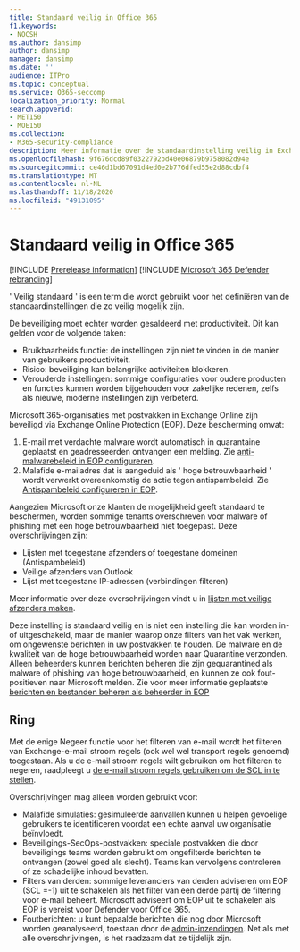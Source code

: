 ```yaml
---
title: Standaard veilig in Office 365
f1.keywords:
- NOCSH
ms.author: dansimp
author: dansimp
manager: dansimp
ms.date: ''
audience: ITPro
ms.topic: conceptual
ms.service: O365-seccomp
localization_priority: Normal
search.appverid:
- MET150
- MOE150
ms.collection:
- M365-security-compliance
description: Meer informatie over de standaardinstelling veilig in Exchange Online Protection (EOP)
ms.openlocfilehash: 9f676dcd89f0322792bd40e06879b9758082d94e
ms.sourcegitcommit: ce46d1bd67091d4ed0e2b776dfed55e2d88cdbf4
ms.translationtype: MT
ms.contentlocale: nl-NL
ms.lasthandoff: 11/18/2020
ms.locfileid: "49131095"
---
```

# <a name="secure-by-default-in-office-365"></a>Standaard veilig in Office 365

[!INCLUDE [Prerelease information](../includes/prerelease.md)]
[!INCLUDE [Microsoft 365 Defender rebranding](../includes/microsoft-defender-for-office.md)]

' Veilig standaard ' is een term die wordt gebruikt voor het definiëren van de standaardinstellingen die zo veilig mogelijk zijn.

De beveiliging moet echter worden gesaldeerd met productiviteit. Dit kan gelden voor de volgende taken:

- Bruikbaarheids functie: de instellingen zijn niet te vinden in de manier van gebruikers productiviteit.
- Risico: beveiliging kan belangrijke activiteiten blokkeren.
- Verouderde instellingen: sommige configuraties voor oudere producten en functies kunnen worden bijgehouden voor zakelijke redenen, zelfs als nieuwe, moderne instellingen zijn verbeterd.

Microsoft 365-organisaties met postvakken in Exchange Online zijn beveiligd via Exchange Online Protection (EOP). Deze bescherming omvat:

1. E-mail met verdachte malware wordt automatisch in quarantaine geplaatst en geadresseerden ontvangen een melding. Zie [anti-malwarebeleid in EOP configureren](configure-anti-malware-policies.md).
1. Malafide e-mailadres dat is aangeduid als ' hoge betrouwbaarheid ' wordt verwerkt overeenkomstig de actie tegen antispambeleid. Zie [Antispambeleid configureren in EOP](configure-your-spam-filter-policies.md).

Aangezien Microsoft onze klanten de mogelijkheid geeft standaard te beschermen, worden sommige tenants overschreven voor malware of phishing met een hoge betrouwbaarheid niet toegepast. Deze overschrijvingen zijn:

- Lijsten met toegestane afzenders of toegestane domeinen (Antispambeleid)
- Veilige afzenders van Outlook
- Lijst met toegestane IP-adressen (verbindingen filteren)

Meer informatie over deze overschrijvingen vindt u in [lijsten met veilige afzenders maken](https://docs.microsoft.com/microsoft-365/security/office-365-security/create-safe-sender-lists-in-office-365).

Deze instelling is standaard veilig en is niet een instelling die kan worden in-of uitgeschakeld, maar de manier waarop onze filters van het vak werken, om ongewenste berichten in uw postvakken te houden. De malware en de kwaliteit van de hoge betrouwbaarheid worden naar Quarantine verzonden. Alleen beheerders kunnen berichten beheren die zijn gequarantined als malware of phishing van hoge betrouwbaarheid, en kunnen ze ook fout-positieven naar Microsoft melden. Zie voor meer informatie geplaatste [berichten en bestanden beheren als beheerder in EOP](manage-quarantined-messages-and-files.md)

## <a name="exceptions"></a>Ring

Met de enige Negeer functie voor het filteren van e-mail wordt het filteren van Exchange-e-mail stroom regels (ook wel wel transport regels genoemd) toegestaan. Als u de e-mail stroom regels wilt gebruiken om het filteren te negeren, raadpleegt u [de e-mail stroom regels gebruiken om de SCL in te stellen](use-mail-flow-rules-to-set-the-spam-confidence-level-scl-in-messages.md).

Overschrijvingen mag alleen worden gebruikt voor:

- Malafide simulaties: gesimuleerde aanvallen kunnen u helpen gevoelige gebruikers te identificeren voordat een echte aanval uw organisatie beïnvloedt.
- Beveiligings-SecOps-postvakken: speciale postvakken die door beveiligings teams worden gebruikt om ongefilterde berichten te ontvangen (zowel goed als slecht). Teams kan vervolgens controleren of ze schadelijke inhoud bevatten.
- Filters van derden: sommige leveranciers van derden adviseren om EOP (SCL =-1) uit te schakelen als het filter van een derde partij de filtering voor e-mail beheert. Microsoft adviseert om EOP uit te schakelen als EOP is vereist voor Defender voor Office 365.
- Foutberichten: u kunt bepaalde berichten die nog door Microsoft worden geanalyseerd, toestaan door de [admin-inzendingen](admin-submission.md). Net als met alle overschrijvingen, is het raadzaam dat ze tijdelijk zijn.
